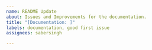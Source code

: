 ```yaml
---
name: README Update
about: Issues and Improvements for the documentation.
title: "[Documentation: ]"
labels: documentation, good first issue
assignees: sabersingh

---
```


<!--Please explain your ideas for the README.md documentation before making a pull request.-->
